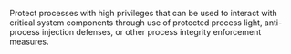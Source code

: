 Protect processes with high privileges that can be used to interact with critical system components through use of protected process light, anti-process injection defenses, or other process integrity enforcement measures.
